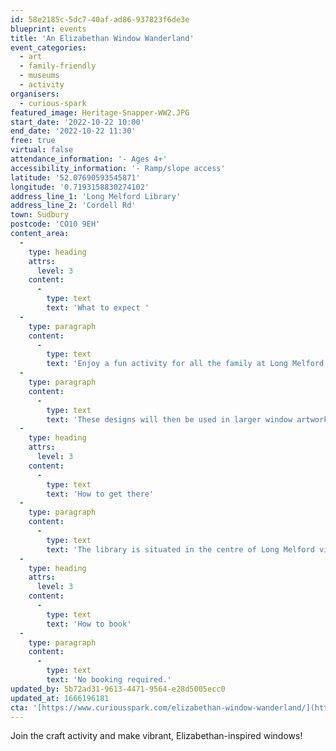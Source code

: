 ```yaml
---
id: 58e2185c-5dc7-40af-ad86-937823f6de3e
blueprint: events
title: 'An Elizabethan Window Wanderland'
event_categories:
  - art
  - family-friendly
  - museums
  - activity
organisers:
  - curious-spark
featured_image: Heritage-Snapper-WW2.JPG
start_date: '2022-10-22 10:00'
end_date: '2022-10-22 11:30'
free: true
virtual: false
attendance_information: '- Ages 4+'
accessibility_information: '- Ramp/slope access'
latitude: '52.07690593545871'
longitude: '0.7193158830274102'
address_line_1: 'Long Melford Library'
address_line_2: 'Cordell Rd'
town: Sudbury
postcode: 'CO10 9EH'
content_area:
  -
    type: heading
    attrs:
      level: 3
    content:
      -
        type: text
        text: 'What to expect '
  -
    type: paragraph
    content:
      -
        type: text
        text: 'Enjoy a fun activity for all the family at Long Melford Library, where you can explore the Tudor period and create vibrant window displays, celebrating the joy of exploration, curiosity, and Elizabeth I’s visit to Suffolk. This project will include designing silhouettes inspired by the Elizabethan Progress in 1578 to decorate the windows.'
  -
    type: paragraph
    content:
      -
        type: text
        text: 'These designs will then be used in larger window artwork to be displayed at night. '
  -
    type: heading
    attrs:
      level: 3
    content:
      -
        type: text
        text: 'How to get there'
  -
    type: paragraph
    content:
      -
        type: text
        text: 'The library is situated in the centre of Long Melford village, with Sudbury being the closest train station and bus stop being only 150m from the library.'
  -
    type: heading
    attrs:
      level: 3
    content:
      -
        type: text
        text: 'How to book'
  -
    type: paragraph
    content:
      -
        type: text
        text: 'No booking required.'
updated_by: 5b72ad31-9613-4471-9564-e28d5005ecc0
updated_at: 1666196181
cta: '[https://www.curiousspark.com/elizabethan-window-wanderland/](https://www.curiousspark.com/elizabethan-window-wanderland/)'
---
```

Join the craft activity and make vibrant, Elizabethan-inspired windows!